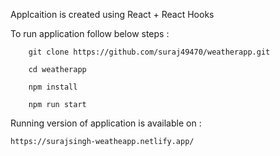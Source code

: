Applcaition is created using React + React Hooks


To run application follow below steps :


        git clone https://github.com/suraj49470/weatherapp.git
        
        cd weatherapp
        
        npm install
        
        npm run start



Running version of application is available on :

    https://surajsingh-weatheapp.netlify.app/
